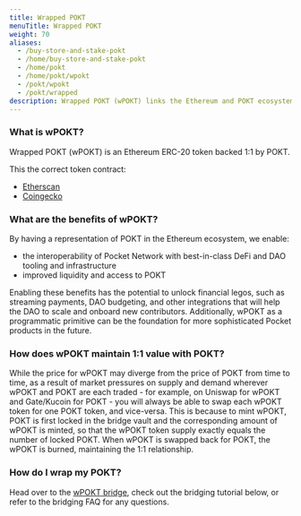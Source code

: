 ```yaml
---
title: Wrapped POKT
menuTitle: Wrapped POKT
weight: 70
aliases:
  - /buy-store-and-stake-pokt
  - /home/buy-store-and-stake-pokt
  - /home/pokt
  - /home/pokt/wpokt
  - /pokt/wpokt
  - /pokt/wrapped
description: Wrapped POKT (wPOKT) links the Ethereum and POKT ecosystems, providing liquity and utility across networks. 
---
```


### What is wPOKT?

Wrapped POKT (wPOKT) is an Ethereum ERC-20 token backed 1:1 by POKT.

This the correct token contract:
- [Etherscan](https://etherscan.io/token/0x67F4C72a50f8Df6487720261E188F2abE83F57D7)
- [Coingecko](https://www.coingecko.com/en/coins/wrapped-pokt)

### What are the benefits of wPOKT?

By having a representation of POKT in the Ethereum ecosystem, we enable:

- the interoperability of Pocket Network with best-in-class DeFi and DAO tooling and infrastructure
- improved liquidity and access to POKT

Enabling these benefits has the potential to unlock financial legos, such as streaming payments, DAO budgeting, and other integrations that will help the DAO to scale and onboard new contributors. Additionally, wPOKT as a programmatic primitive can be the foundation for more sophisticated Pocket products in the future.

### How does wPOKT maintain 1:1 value with POKT?

While the price for wPOKT may diverge from the price of POKT from time to time, as a result of market pressures on supply and demand wherever wPOKT and POKT are each traded - for example, on Uniswap for wPOKT and Gate/Kucoin for POKT - you will always be able to swap each wPOKT token for one POKT token, and vice-versa. This is because to mint wPOKT, POKT is first locked in the bridge vault and the corresponding amount of wPOKT is minted, so that the wPOKT token supply exactly equals the number of locked POKT. When wPOKT is swapped back for POKT, the wPOKT is burned, maintaining the 1:1 relationship.

### How do I wrap my POKT?

Head over to the [wPOKT bridge](https://wpokt.network/), check out the bridging tutorial below, or refer to the bridging FAQ for any questions. 
